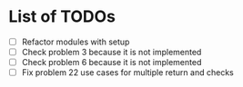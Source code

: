 # List of TODOs


- [ ] Refactor modules with setup
- [ ] Check problem 3 because it is not implemented
- [ ] Check problem 6 because it is not implemented
- [ ] Fix problem 22 use cases for multiple return and checks